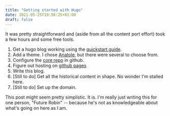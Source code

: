 ```yaml
---
title: "Getting started with Hugo"
date: 2021-05-25T19:58:25+01:00
draft: false
---
```


It was pretty straightforward and (aside from all the content port effort) took a few hours and some free tools.

1. Get a hugo blog working using the [quickstart guide]().
2. Add a theme. I chose [Anatole](https://themes.gohugo.io/anatole/), but there were several to choose from.
3. Configure the [core repo](https://github.com/rjc123/robincarswell.com) in github.
4. Figure out hosting on [github pages](https://gohugo.io/hosting-and-deployment/hosting-on-github/)
5. Write this blog.
6. [Still to do] Get all the historical content in shape. No wonder I'm stalled here.
7. [Still to do] Set up the domain.

This post might seem pretty simplistic. It is. I'm really just writing this for one person, "Future Robin" -- because he's not as knowledgeable about what's going on here as I am.
